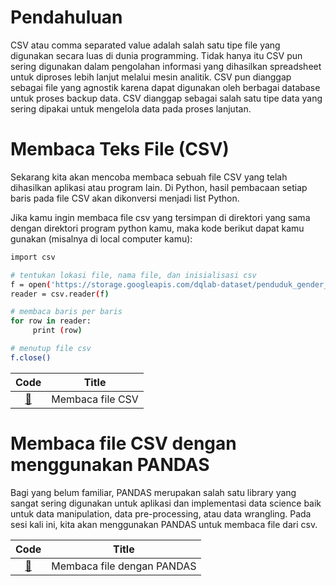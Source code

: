 # Pendahuluan
CSV atau comma separated value adalah salah satu tipe file yang digunakan secara luas di dunia programming. Tidak hanya itu CSV pun sering digunakan dalam pengolahan informasi yang dihasilkan spreadsheet untuk diproses lebih lanjut melalui mesin analitik. CSV pun dianggap sebagai file yang agnostik karena dapat digunakan oleh berbagai database untuk proses backup data. CSV dianggap sebagai salah satu tipe data yang sering dipakai untuk mengelola data pada proses lanjutan.

# Membaca Teks File (CSV)

Sekarang kita akan mencoba membaca sebuah file CSV yang telah dihasilkan aplikasi atau program lain. Di Python, hasil pembacaan setiap baris pada file CSV akan dikonversi menjadi list Python.

Jika kamu ingin membaca file csv yang tersimpan di direktori yang sama dengan direktori program python kamu, maka kode berikut dapat kamu gunakan (misalnya di local computer kamu): 

```bash
import csv

# tentukan lokasi file, nama file, dan inisialisasi csv
f = open('https://storage.googleapis.com/dqlab-dataset/penduduk_gender_head.csv', 'r')
reader = csv.reader(f)

# membaca baris per baris
for row in reader:
     print (row)

# menutup file csv
f.close()
```

|Code 	|               Title              	|
|:----:	|:--------------------------------:	|
| [📜](https://github.com/bayubagusbagaswara/dqlab-data-engineer/blob/master/1-Python%20Fundamental%20for%20Data%20Science/7-Membaca-dari-File/1-membaca-text-file-csv/ReadCsv.py) | Membaca file CSV |

# Membaca file CSV dengan menggunakan PANDAS

Bagi yang belum familiar, PANDAS merupakan salah satu library yang sangat sering digunakan untuk aplikasi dan implementasi data science baik untuk data manipulation, data pre-processing, atau data wrangling. Pada sesi kali ini, kita akan menggunakan PANDAS untuk membaca file dari csv.

|Code 	|               Title              	|
|:----:	|:--------------------------------:	|
| [📜](https://github.com/bayubagusbagaswara/dqlab-data-engineer/blob/master/1-Python%20Fundamental%20for%20Data%20Science/7-Membaca-dari-File/2-membaca-csv-with-pandas/ReadCsvWithPandas.py) | Membaca file dengan PANDAS |
